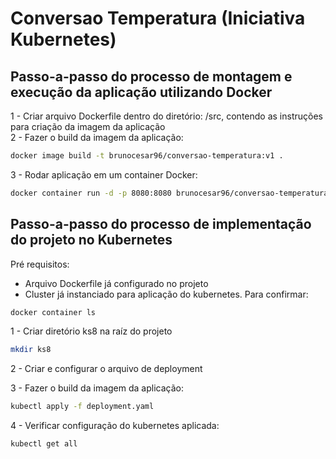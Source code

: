 # Conversao Temperatura (Iniciativa Kubernetes)

## Passo-a-passo do processo de montagem e execução da aplicação utilizando Docker
  1 - Criar arquivo Dockerfile dentro do diretório: /src, contendo as instruções para criação da imagem da aplicação   
  2 -  Fazer o build da imagem da aplicação:
  ```bash 
  docker image build -t brunocesar96/conversao-temperatura:v1 .
  ```
  3 - Rodar aplicação em um container Docker:
  ```bash 
  docker container run -d -p 8080:8080 brunocesar96/conversao-temperatura:v1
  ```
## Passo-a-passo do processo de implementação do projeto no Kubernetes
  Pré requisitos:    
  - Arquivo Dockerfile já configurado no projeto
  - Cluster já instanciado para aplicação do kubernetes. Para confirmar:
  ```bash
  docker container ls
  ```
  
  1 - Criar diretório ks8 na raíz do projeto
  ```bash
  mkdir ks8
  ```
  2 - Criar e configurar o arquivo de deployment
  
  3 -  Fazer o build da imagem da aplicação:
  ```bash 
  kubectl apply -f deployment.yaml
  ```
  4 - Verificar configuração do kubernetes aplicada:
  ```bash 
  kubectl get all
  ```  


